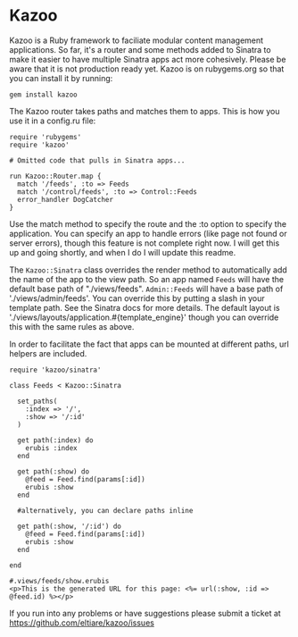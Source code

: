 Kazoo
=====

Kazoo is a Ruby framework to faciliate modular content management applications. So far, it's a router and some methods added to Sinatra to make it easier to have multiple Sinatra apps act more cohesively. Please be aware that it is not production ready yet. Kazoo is on rubygems.org so that you can install it by running:

    gem install kazoo

The Kazoo router takes paths and matches them to apps. This is how you use it in a config.ru file:

    require 'rubygems'
    require 'kazoo'
    
    # Omitted code that pulls in Sinatra apps...
    
    run Kazoo::Router.map {
      match '/feeds', :to => Feeds
      match '/control/feeds', :to => Control::Feeds
      error_handler DogCatcher
    }
    
Use the match method to specify the route and the :to option to specify the application. You can specify an app to handle errors (like page not found or server errors), though this feature is not complete right now. I will get this up and going shortly, and when I do I will update this readme.

The `Kazoo::Sinatra` class overrides the render method to automatically add the name of the app to the view path. So an app named `Feeds` will have the default base path of "./views/feeds". `Admin::Feeds` will have a base path of './views/admin/feeds'. You can override this by putting a slash in your template path. See the Sinatra docs for more details.  The default layout is './views/layouts/application.#{template_engine}' though you can override this with the same rules as above.


In order to facilitate the fact that apps can be mounted at different paths, url helpers are included.

    require 'kazoo/sinatra'
    
    class Feeds < Kazoo::Sinatra
    
      set_paths(
        :index => '/',
        :show => '/:id'
      )
      
      get path(:index) do
        erubis :index
      end
      
      get path(:show) do
        @feed = Feed.find(params[:id])
        erubis :show
      end
    
      #alternatively, you can declare paths inline
      
      get path(:show, '/:id') do
        @feed = Feed.find(params[:id])
        erubis :show
      end
      
    end
    
    #.views/feeds/show.erubis
    <p>This is the generated URL for this page: <%= url(:show, :id => @feed.id) %></p>
    
    
If you run into any problems or have suggestions please submit a ticket at  https://github.com/eltiare/kazoo/issues